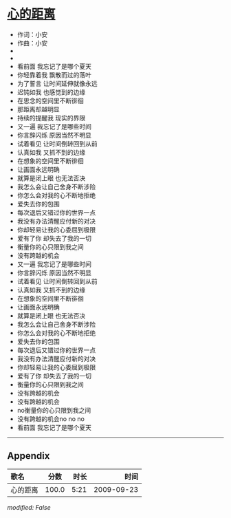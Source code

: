 # [心的距离](https://music.163.com/song?id=64699)

* 作词：小安
* 作曲：小安
*
*
* 看前面 我忘记了是哪个夏天
* 你轻靠着我 飘散而过的落叶
* 为了誓言 让时间延伸就像永远
* 迟钝如我 也感觉到的边缘
* 在思念的空间里不断徘徊
* 那距离却越明显
* 持续的提醒我 现实的界限
* 又一遍 我忘记了是哪些时间
* 你言辞闪烁 原因当然不明显
* 试着看见 让时间倒转回到从前
* 认真如我 又抓不到的边缘
* 在想象的空间里不断徘徊
* 让画面永远明确
* 就算是闭上眼 也无法否决
* 我怎么会让自己舍身不断涉险
* 你怎么会对我的心不断地拒绝
* 爱失去你的包围
* 每次退后又错过你的世界一点
* 我没有办法清醒应付新的对决
* 你却轻易让我的心委屈到极限
* 爱有了你 却失去了我的一切
* 衡量你的心只限到我之间
* 没有跨越的机会
* 又一遍 我忘记了是哪些时间
* 你言辞闪烁 原因当然不明显
* 试着看见 让时间倒转回到从前
* 认真如我 又抓不到的边缘
* 在想象的空间里不断徘徊
* 让画面永远明确
* 就算是闭上眼 也无法否决
* 我怎么会让自己舍身不断涉险
* 你怎么会对我的心不断地拒绝
* 爱失去你的包围
* 每次退后又错过你的世界一点
* 我没有办法清醒应付新的对决
* 你却轻易让我的心委屈到极限
* 爱有了你 却失去了我的一切
* 衡量你的心只限到我之间
* 没有跨越的机会
* 没有跨越的机会
* no衡量你的心只限到我之间
* 没有跨越的机会no no no
* 看前面 我忘记了是哪个夏天


---

## Appendix

|歌名|分数|时长|时间|
|:---|:---:|---:|---:|
|心的距离|100.0|5:21|2009-09-23

*modified: False*